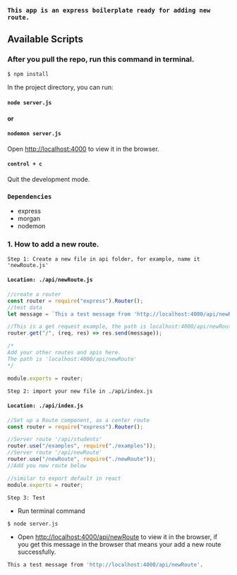 ### `This app is an express boilerplate ready for adding new route.`

## Available Scripts

### After you pull the repo, run this command in terminal.

```bash
$ npm install
```

In the project directory, you can run:

#### `node server.js`

#### or

#### `nodemon server.js`

Open [http://localhost:4000](http://localhost:4000) to view it in the browser.

#### `control + c`

Quit the development mode.

### `Dependencies`

- express
- morgan
- nodemon

### 1. How to add a new route.

`Step 1: Create a new file in api folder, for example, name it 'newRoute.js'`

#### `Location: ./api/newRoute.js`

```js
//create a router
const router = require("express").Router();
//test data
let message = `This a test message from 'http://localhost:4000/api/newRoute'.`;

//This is a get request example, the path is localhost:4000/api/newRoute
router.get("/", (req, res) => res.send(message));

/*
Add your other routes and apis here.
The path is 'localhost:4000/api/newRoute'
*/

module.exports = router;
```

`Step 2: import your new file in ./api/index.js`

#### `Location: ./api/index.js`

```js
//Set up a Route component, as a center route
const router = require("express").Router();

//Server route '/api/students'
router.use("/examples", require("./examples"));
//Server route '/api/newRoute'
router.use("/newRoute", require("./newRoute"));
//Add you new route below

//similar to export default in react
module.exports = router;
```

`Step 3: Test`

- Run terminal command

```bash
$ node server.js
```

- Open [http://localhost:4000/api/newRoute](http://localhost:4000/api/newRoute) to view it in the browser, if you get this message in the browser that means your add a new route successfully.

```bash
This a test message from 'http://localhost:4000/api/newRoute'.
```
